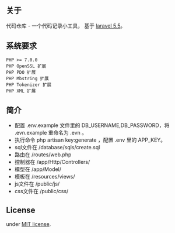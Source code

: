 ## 关于
代码仓库 - 一个代码记录小工具， 基于 [laravel 5.5](https://laravel.com)。



## 系统要求


    PHP >= 7.0.0
    PHP OpenSSL 扩展
    PHP PDO 扩展
    PHP Mbstring 扩展
    PHP Tokenizer 扩展
    PHP XML 扩展


## 简介
- 配置 .env.example 文件里的 DB_USERNAME,DB_PASSWORD，将 .evn.example 重命名为 .evn 。
- 执行命令 php artisan key:generate ，配置 .env 里的 APP_KEY。
- sql文件在 /database/sqls/create.sql
- 路由在 /routes/web.php
- 控制器在 /app/Http/Controllers/
- 模型在 /app/Model/
- 模板在 /resources/views/
- js文件在 /public/js/
- css文件在 /public/css/


## License

under [MIT license](https://opensource.org/licenses/MIT).

